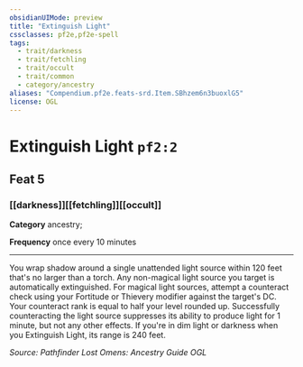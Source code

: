 ```yaml
---
obsidianUIMode: preview
title: "Extinguish Light"
cssclasses: pf2e,pf2e-spell
tags:
  - trait/darkness
  - trait/fetchling
  - trait/occult
  - trait/common
  - category/ancestry
aliases: "Compendium.pf2e.feats-srd.Item.SBhzem6n3buoxlG5"
license: OGL
---
```

# Extinguish Light `pf2:2`
## Feat 5
### [[darkness]][[fetchling]][[occult]]

**Category** ancestry; 




**Frequency** once every 10 minutes

* * *

You wrap shadow around a single unattended light source within 120 feet that's no larger than a torch. Any non-magical light source you target is automatically extinguished. For magical light sources, attempt a counteract check using your Fortitude or Thievery modifier against the target's DC. Your counteract rank is equal to half your level rounded up. Successfully counteracting the light source suppresses its ability to produce light for 1 minute, but not any other effects. If you're in dim light or darkness when you Extinguish Light, its range is 240 feet.

*Source: Pathfinder Lost Omens: Ancestry Guide*
*OGL*